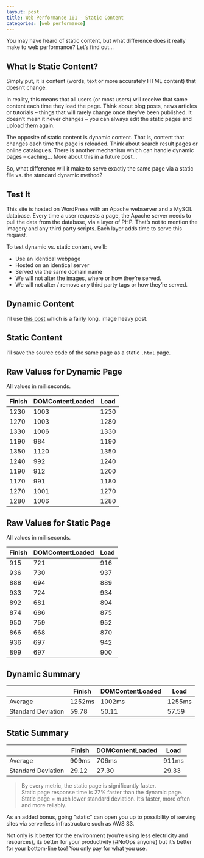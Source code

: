 ```yaml
---
layout: post
title: Web Performance 101 - Static Content
categories: [web performance]
---
```


You may have heard of static content, but what difference does it really make to web performance? Let’s find out...

## What Is Static Content?

Simply put, it is content (words, text or more accurately HTML content) that doesn’t change.

In reality, this means that all users (or most users) will receive that same content each time they load the page. Think about blog posts, news articles or tutorials – things that will rarely change once they’ve been published. It doesn’t mean it never changes – you can always edit the static pages and upload them again.

The opposite of static content is dynamic content. That is, content that changes each time the page is reloaded. Think about search result pages or online catalogues. There is another mechanism which can handle dynamic pages – caching… More about this in a future post…

So, what difference will it make to serve exactly the same page via a static file vs. the standard dynamic method?

## Test It

This site is hosted on WordPress with an Apache webserver and a MySQL database. Every time a user requests a page, the Apache server needs to pull the data from the database, via a layer of PHP. That’s not to mention the imagery and any third party scripts. Each layer adds time to serve this request.

To test dynamic vs. static content, we’ll:

- Use an identical webpage
- Hosted on an identical server
- Served via the same domain name
- We will not alter the images, where or how they’re served.
- We will not alter / remove any third party tags or how they’re served.

## Dynamic Content

I’ll use [this post](/monitor-digitalocean-lamp-stack-dynatrace/) which is a fairly long, image heavy post.

## Static Content

I’ll save the source code of the same page as a static `.html` page.

## Raw Values for Dynamic Page

All values in milliseconds.

| Finish | DOMContentLoaded | Load |
|--|--|--|
| 1230 | 1003 | 1230 |
| 1270 | 1003 | 1280 |
| 1330 | 1006 | 1330 |
| 1190 | 984 | 1190 |
| 1350 | 1120 | 1350 |
| 1240 | 992 | 1240 |
| 1190 | 912 | 1200 |
| 1170 | 991 | 1180 |
| 1270 | 1001 | 1270 |
| 1280 | 1006 | 1280 |


## Raw Values for Static Page

All values in milliseconds.

| Finish | DOMContentLoaded | Load |
|--|--|--|
| 915 | 721 | 916 |
| 936 | 730 | 937 |
| 888 | 694 | 889 |
| 933 | 724 | 934 |
| 892 | 681 | 894 |
| 874 | 686 | 875 |
| 950 | 759 | 952 |
| 866 | 668 | 870 |
| 936 | 697 | 942 |
| 899 | 697 | 900 |

## Dynamic Summary

| | Finish | DOMContentLoaded | Load |
|-|-|-|-|
| Average | 1252ms | 1002ms | 1255ms |
| Standard Deviation | 59.78 | 50.11 | 57.59 |

## Static Summary

| | Finish | DOMContentLoaded | Load |
|-|-|-|-|
| Average | 909ms | 706ms | 911ms |
| Standard Deviation | 29.12 | 27.30 | 29.33 |

> By every metric, the static page is significantly faster. <br />Static page response time is 27% faster than the dynamic page.<br />Static page = much lower standard deviation. It’s faster, more often and more reliably.

As an added bonus, going "static" can open you up to possibility of serving sites via serverless infrastructure such as AWS S3.

Not only is it better for the environment (you’re using less electricity and resources), its better for your productivity (#NoOps anyone) but it’s better for your bottom-line too! You only pay for what you use.